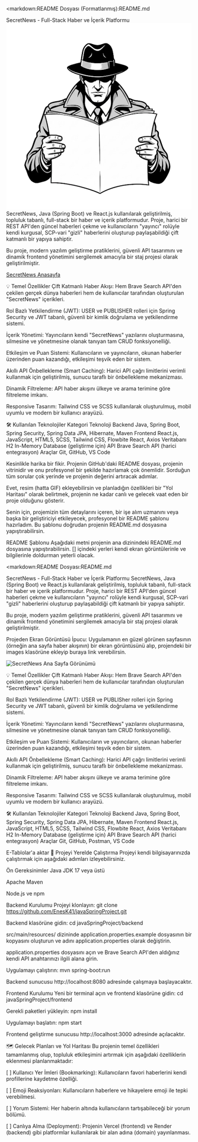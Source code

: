 <markdown:README Dosyası (Formatlanmış):README.md

SecretNews - Full-Stack Haber ve İçerik Platformu
![SecretNews Logo](./images/Logo.png)
SecretNews, Java (Spring Boot) ve React.js kullanılarak geliştirilmiş, topluluk tabanlı, full-stack bir haber ve içerik platformudur. Proje, harici bir REST API'den güncel haberleri çekme ve kullanıcıların "yayıncı" rolüyle kendi kurgusal, SCP-vari "gizli" haberlerini oluşturup paylaşabildiği çift katmanlı bir yapıya sahiptir.

Bu proje, modern yazılım geliştirme pratiklerini, güvenli API tasarımını ve dinamik frontend yönetimini sergilemek amacıyla bir staj projesi olarak geliştirilmiştir.

[SecretNews Anasayfa](./images/SecretNews.png)

💡 Temel Özellikler
Çift Katmanlı Haber Akışı: Hem Brave Search API'den çekilen gerçek dünya haberleri hem de kullanıcılar tarafından oluşturulan "SecretNews" içerikleri.

Rol Bazlı Yetkilendirme (JWT): USER ve PUBLISHER rolleri için Spring Security ve JWT tabanlı, güvenli bir kimlik doğrulama ve yetkilendirme sistemi.

İçerik Yönetimi: Yayıncıların kendi "SecretNews" yazılarını oluşturmasına, silmesine ve yönetmesine olanak tanıyan tam CRUD fonksiyonelliği.

Etkileşim ve Puan Sistemi: Kullanıcıların ve yayıncıların, okunan haberler üzerinden puan kazandığı, etkileşimi teşvik eden bir sistem.

Akıllı API Önbellekleme (Smart Caching): Harici API çağrı limitlerini verimli kullanmak için geliştirilmiş, sunucu taraflı bir önbellekleme mekanizması.

Dinamik Filtreleme: API haber akışını ülkeye ve arama terimine göre filtreleme imkanı.

Responsive Tasarım: Tailwind CSS ve SCSS kullanılarak oluşturulmuş, mobil uyumlu ve modern bir kullanıcı arayüzü.

🛠️ Kullanılan Teknolojiler
Kategori	Teknoloji
Backend	Java, Spring Boot, Spring Security, Spring Data JPA, Hibernate, Maven
Frontend	React.js, JavaScript, HTML5, SCSS, Tailwind CSS, Flowbite React, Axios
Veritabanı	H2 In-Memory Database (geliştirme için)
API	Brave Search API (harici entegrasyon)
Araçlar	Git, GitHub, VS Code

Kesinlikle harika bir fikir. Projenin GitHub'daki README dosyası, projenin vitrinidir ve onu profesyonel bir şekilde hazırlamak çok önemlidir. Sorduğun tüm sorular çok yerinde ve projenin değerini artıracak adımlar.

Evet, resim (hatta GIF) ekleyebilirsin ve planladığın özellikleri bir "Yol Haritası" olarak belirtmek, projenin ne kadar canlı ve gelecek vaat eden bir proje olduğunu gösterir.

Senin için, projemizin tüm detaylarını içeren, bir işe alım uzmanını veya başka bir geliştiriciyi etkileyecek, profesyonel bir README şablonu hazırladım. Bu şablonu doğrudan projenin README.md dosyasına yapıştırabilirsin.

README Şablonu
Aşağıdaki metni projenin ana dizinindeki README.md dosyasına yapıştırabilirsin. [] içindeki yerleri kendi ekran görüntülerinle ve bilgilerinle doldurman yeterli olacak.

<markdown:README Dosyası:README.md

SecretNews - Full-Stack Haber ve İçerik Platformu
SecretNews, Java (Spring Boot) ve React.js kullanılarak geliştirilmiş, topluluk tabanlı, full-stack bir haber ve içerik platformudur. Proje, harici bir REST API'den güncel haberleri çekme ve kullanıcıların "yayıncı" rolüyle kendi kurgusal, SCP-vari "gizli" haberlerini oluşturup paylaşabildiği çift katmanlı bir yapıya sahiptir.

Bu proje, modern yazılım geliştirme pratiklerini, güvenli API tasarımını ve dinamik frontend yönetimini sergilemek amacıyla bir staj projesi olarak geliştirilmiştir.

Projeden Ekran Görüntüsü
İpucu: Uygulamanın en güzel görünen sayfasının (örneğin ana sayfa haber akışının) bir ekran görüntüsünü alıp, projendeki bir images klasörüne ekleyip buraya link verebilirsin.

![SecretNews Ana Sayfa Görünümü](./images/screenshot.png)

💡 Temel Özellikler
Çift Katmanlı Haber Akışı: Hem Brave Search API'den çekilen gerçek dünya haberleri hem de kullanıcılar tarafından oluşturulan "SecretNews" içerikleri.

Rol Bazlı Yetkilendirme (JWT): USER ve PUBLISher rolleri için Spring Security ve JWT tabanlı, güvenli bir kimlik doğrulama ve yetkilendirme sistemi.

İçerik Yönetimi: Yayıncıların kendi "SecretNews" yazılarını oluşturmasına, silmesine ve yönetmesine olanak tanıyan tam CRUD fonksiyonelliği.

Etkileşim ve Puan Sistemi: Kullanıcıların ve yayıncıların, okunan haberler üzerinden puan kazandığı, etkileşimi teşvik eden bir sistem.

Akıllı API Önbellekleme (Smart Caching): Harici API çağrı limitlerini verimli kullanmak için geliştirilmiş, sunucu taraflı bir önbellekleme mekanizması.

Dinamik Filtreleme: API haber akışını ülkeye ve arama terimine göre filtreleme imkanı.

Responsive Tasarım: Tailwind CSS ve SCSS kullanılarak oluşturulmuş, mobil uyumlu ve modern bir kullanıcı arayüzü.

🛠️ Kullanılan Teknolojiler
Kategori	Teknoloji
Backend	Java, Spring Boot, Spring Security, Spring Data JPA, Hibernate, Maven
Frontend	React.js, JavaScript, HTML5, SCSS, Tailwind CSS, Flowbite React, Axios
Veritabanı	H2 In-Memory Database (geliştirme için)
API	Brave Search API (harici entegrasyon)
Araçlar	Git, GitHub, Postman, VS Code

E-Tablolar'a aktar
🚀 Projeyi Yerelde Çalıştırma
Projeyi kendi bilgisayarınızda çalıştırmak için aşağıdaki adımları izleyebilirsiniz.

Ön Gereksinimler
Java JDK 17 veya üstü

Apache Maven

Node.js ve npm

Backend Kurulumu
Projeyi klonlayın: git clone https://github.com/EnesK41/javaSpringProject.git

Backend klasörüne gidin: cd javaSpringProject/backend

src/main/resources/ dizininde application.properties.example dosyasının bir kopyasını oluşturun ve adını application.properties olarak değiştirin.

application.properties dosyasını açın ve Brave Search API'den aldığınız kendi API anahtarınızı ilgili alana girin.

Uygulamayı çalıştırın: mvn spring-boot:run

Backend sunucusu http://localhost:8080 adresinde çalışmaya başlayacaktır.

Frontend Kurulumu
Yeni bir terminal açın ve frontend klasörüne gidin: cd javaSpringProject/frontend

Gerekli paketleri yükleyin: npm install

Uygulamayı başlatın: npm start

Frontend geliştirme sunucusu http://localhost:3000 adresinde açılacaktır.

🗺️ Gelecek Planları ve Yol Haritası
Bu projenin temel özellikleri tamamlanmış olup, topluluk etkileşimini artırmak için aşağıdaki özelliklerin eklenmesi planlanmaktadır:

[ ] Kullanıcı Yer İmleri (Bookmarking): Kullanıcıların favori haberlerini kendi profillerine kaydetme özelliği.

[ ] Emoji Reaksiyonları: Kullanıcıların haberlere ve hikayelere emoji ile tepki verebilmesi.

[ ] Yorum Sistemi: Her haberin altında kullanıcıların tartışabileceği bir yorum bölümü.

[ ] Canlıya Alma (Deployment): Projenin Vercel (frontend) ve Render (backend) gibi platformlar kullanılarak bir alan adına (domain) yayınlanması.
